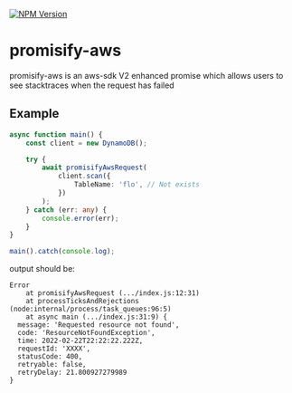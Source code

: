 [![NPM Version](https://badge.fury.io/js/esta.svg?style=flat)](https://npmjs.org/package/promisify-aws)

# promisify-aws

promisify-aws is an aws-sdk V2 enhanced promise which allows users to see stacktraces when the request has failed

## Example

```typescript
async function main() {
	const client = new DynamoDB();

	try {
		await promisifyAwsRequest(
			client.scan({
				TableName: 'flo', // Not exists
			})
		);
	} catch (err: any) {
		console.error(err);
	}
}

main().catch(console.log);
```

output should be:

```
Error
    at promisifyAwsRequest (.../index.js:12:31)
    at processTicksAndRejections (node:internal/process/task_queues:96:5)
    at async main (.../index.js:31:9) {
  message: 'Requested resource not found',
  code: 'ResourceNotFoundException',
  time: 2022-02-22T22:22:22.222Z,
  requestId: 'XXXX',
  statusCode: 400,
  retryable: false,
  retryDelay: 21.800927279989
}
```
